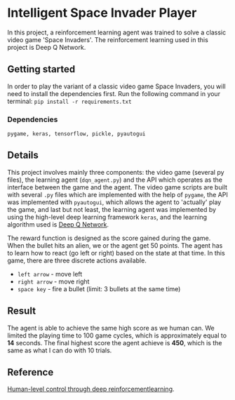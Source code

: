 Intelligent Space Invader Player  
==========================================
In this project, a reinforcement learning agent was trained to solve a classic
video game 'Space Invaders'. The reinforcement learning used in this project is Deep Q Network.


## Getting started
In order to play the variant of a classic video game Space Invaders, you will need to install the dependencies first. Run the following command in your terminal:
`pip install -r requirements.txt`

### Dependencies
`pygame, keras, tensorflow, pickle, pyautogui`

## Details   
This project involves mainly three components: the video game (several py files), the learning agent (`dqn_agent.py`) and the API which operates as the interface between the game and the agent. The video game scripts are built with several `.py` files which are implemented with the help of `pygame`, the API was implemented with `pyautogui`, which allows the agent to 'actually' play the game, and last but not least, the learning agent was implemented by using the high-level deep learning framework `keras`, and the learning algorithm used is [Deep Q Network](http://files.davidqiu.com//research/nature14236.pdf).

The reward function is designed as the score gained during the game. When the bullet hits an alien, we or the agent get 50 points. The agent has to learn how to react (go left or right) based on the state at that time. In this game, there are three discrete actions available.

* `left arrow` - move left
* `right arrow` - move right   
* `space key`  - fire a bullet (limit: 3 bullets at the same time)


## Result  
The agent is able to achieve the same high score as we human can. We limited the playing time to 100 game cycles, which is approximately equal to **14** seconds. The final highest score the agent achieve is **450**, which is the same as what I can do with 10 trials.






## Reference
 [Human-level control through deep reinforcementlearning](http://files.davidqiu.com//research/nature14236.pdf).
